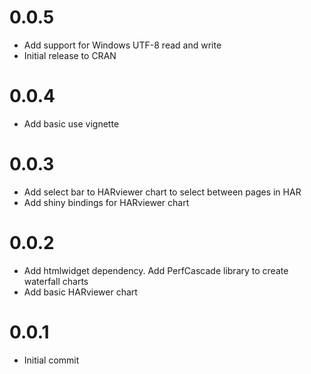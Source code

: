 # 0.0.5
* Add support for Windows UTF-8 read and write
* Initial release to CRAN

# 0.0.4
* Add basic use vignette

# 0.0.3
* Add select bar to HARviewer chart to select between pages in HAR
* Add shiny bindings for HARviewer chart

# 0.0.2
* Add htmlwidget dependency. Add PerfCascade library to create waterfall charts
* Add basic HARviewer chart


# 0.0.1
* Initial commit
